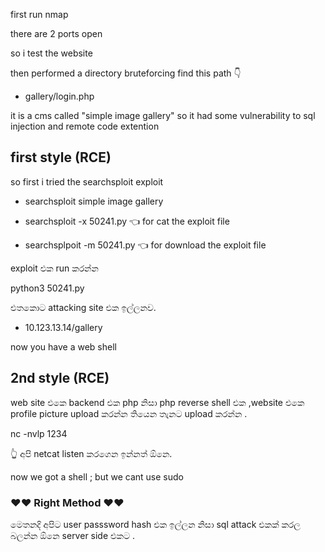 first run nmap

there are 2 ports open

so i test the website

then performed a directory bruteforcing
find this path 👇
- gallery/login.php

it is a cms called "simple image gallery"
so it had some vulnerability to sql injection and remote code extention

## first style (RCE)
so first i tried the searchsploit exploit

- searchsploit simple image gallery

- searchsploit -x 50241.py   👈 for cat the exploit file 

- searchsplpoit -m 50241.py 👈 for download the exploit file

exploit එක run කරන්න 

python3 50241.py

එතකොට attacking site එක ඉල්ලනව.
- 10.123.13.14/gallery

now you have a web shell 

## 2nd style (RCE)

web site  එකෙ backend එක php නිසා php reverse shell එක ,website එකෙ profile picture upload කරන්න තියෙන තැනට upload කරන්න .

nc -nvlp 1234

👆 අපි netcat listen කරගෙන ඉන්නත් ඕනෙ.

now we got a shell ; but we cant use sudo

### ❤️❤️ Right Method ❤️❤️

මෙතනදි අපිට user passsword hash එක ඉල්ලන නිසා sql attack එකක් කරල බලන්න ඕනෙ server side එකට .

